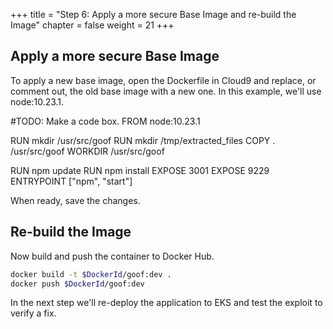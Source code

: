 +++
title = "Step 6: Apply a more secure Base Image and re-build the Image"
chapter = false
weight = 21
+++

## Apply a more secure Base Image

To apply a new base image, open the Dockerfile in Cloud9 and replace, or comment out, the old base image with a new one. In this example, we'll use node:10.23.1.

#TODO: Make a code box.
FROM node:10.23.1

RUN mkdir /usr/src/goof
RUN mkdir /tmp/extracted_files
COPY . /usr/src/goof
WORKDIR /usr/src/goof

RUN npm update
RUN npm install
EXPOSE 3001
EXPOSE 9229
ENTRYPOINT ["npm", "start"]

When ready, save the changes.

## Re-build the Image

Now build and push the container to Docker Hub.

```sh
docker build -t $DockerId/goof:dev .
docker push $DockerId/goof:dev
```

In the next step we'll re-deploy the application to EKS and test the exploit to verify a fix.

